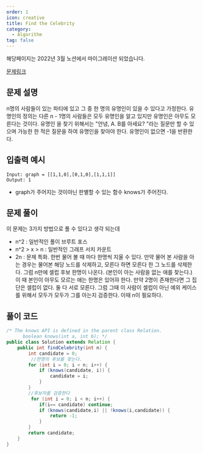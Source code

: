 ```yaml
---
order: 1
icon: creative
title: Find the Celebrity
category:
  - Algorithm
tag: false
---
```


해당페이지는 2022년 3월 노션에서 마이그레이션 되었습니다.

[문제링크](https://leetcode.com/problems/find-the-celebrity/)

## 문제 설명

n명의 사람들이 있는 파티에 있고 그 중 한 명의 유명인이 있을 수 있다고 가정한다. 유명인의 정의는 다른 n - 1명의 사람들은 모두 유명인을 알고 있지만 유명인은 아무도 모른다는 것이다.
유명인 을 찾기 위해서는 "안녕, A. B를 아세요? "라는 질문만 할 수 있으며 가능한 한 적은 질문을 하여 유명인을 찾아야 한다. 유명인이 없으면 -1을 반환한다.

## 입출력 예시

```
Input: graph = [[1,1,0],[0,1,0],[1,1,1]]
Output: 1
```

- graph가 주어지는 것이아닌 판별할 수 있는 함수 knows가 주어진다.

## 문제 풀이

이 문제는 3가지 방법으로 풀 수 있다고 생각 되는데

- n^2 : 일반적인 풀이 브루트 포스
- n^2 > x > n : 일반적인 그래프 서치 카운트
- 2n : 문제 특화.
  한번 물어 볼 때 마다 한명씩 지울 수 있다. 만약 물어 본 사람을 아는 경우는 물어본 해당 노드를 삭제하고, 모른다 하면 모른다 한 그 노드를 삭제한다. 그럼 n만에 셀럽 후보 한명이 나온다. (본인이 아는 사람을 없는 애를 찾는다.) 이 때 본인이 아무도 모르는 애는 한명은 있어햐 한다. 만약 2명이 존재한다면 그 집단은 셀럽이 없다. 둘 다 서로 모른다.
  그럼 그때 이 사람이 셀럽이 아닌 예외 케이스를 위해서 모두가 모두가 그를 아는지 검증한다. 이때 n이 필요하다.

## 풀이 코드

```java
/* The knows API is defined in the parent class Relation.
      boolean knows(int a, int b); */
public class Solution extends Relation {
    public int findCelebrity(int n) {
        int candidate = 0;
         //한명의 후보를 찾는다.
        for (int i = 0; i < n; i++) {
            if (knows(candidate, i)) {
                candidate = i;
            }
        }
        //후보자를 검증한다
         for (int i = 0; i < n; i++) {
            if(i== candidate) continue;
            if (knows(candidate,i) || !knows(i,candidate)) {
                return -1;
            }
        }
        return candidate;
    }
}
```
